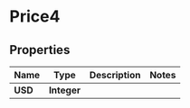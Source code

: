 

# Price4


## Properties

| Name | Type | Description | Notes |
|------------ | ------------- | ------------- | -------------|
|**USD** | **Integer** |  |  |



